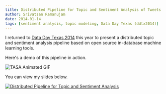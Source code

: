 ```yaml
---
title: Distributed Pipeline for Topic and Sentiment Analysis of Tweets
author: Srivatsan Ramanujam
date: 2014-01-14
tags: [sentiment analysis, topic modeling, Data Day Texas (ddtx2014)]
---
```


I returned to [Data Day Texas 2014](https://datadaytexas.com/) this year to present a distributed topic and sentiment analysis pipeline based on open source in-database machine learning tools.

Here's a demo of this pipeline in action.

![TASA Animated GIF](https://github.com/pivotalsoftware/tasa/raw/gh-pages/images/tasacf_animated_highres.gif)

You can view my slides below.

[![Distributed Pipeline for Topic and Sentiment Analysis](https://raw.githubusercontent.com/vatsan/vatsan.github.io/master/assets/img/sample/topic_and_sentiment_pipeline_ddtx_2014.png)](https://www.slideshare.net/SrivatsanRamanujam/a-pipeline-for-distributed-topic-and-sentiment-analysis-of-tweets-on-pivotal-greenplum-database)
